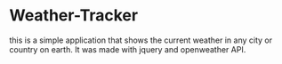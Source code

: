 # Weather-Tracker
this is a simple application that shows the current weather in any city or country on earth. It was made with jquery and openweather API.
